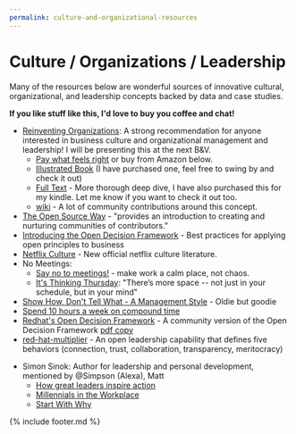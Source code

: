 ```yaml
---
permalink: culture-and-organizational-resources
---
```

# Culture / Organizations / Leadership

Many of the resources below are wonderful sources of innovative cultural, organizational, and leadership concepts backed by data and case studies.

**If you like stuff like this, I'd love to buy you coffee and chat!**

- [Reinventing Organizations](http://www.reinventingorganizations.com/): A strong recommendation for anyone interested in business culture and organizational management and leadership! I will be presenting this at the next B&V.
    - [Pay what feels right](http://www.reinventingorganizations.com/pay-what-feels-right.html) or buy from Amazon below.
    - [Illustrated Book](https://www.amazon.com/Reinventing-Organizations-Illustrated-Invitation-Conversation-ebook/dp/B01HTWF0YW) (I have purchased one, feel free to swing by and check it out)
    - [Full Text](https://www.amazon.com/Reinventing-Organizations-Creating-Inspired-Consciousness-ebook/dp/B00ICS9VI4/ref=sr_1_1?s=digital-text&ie=UTF8&qid=1541532026&sr=1-1&keywords=Reinventing+Organizations) - More thorough deep dive, I have also purchased this for my kindle. Let me know if you want to check it out too.
    - [wiki](http://www.reinventingorganizationswiki.com/Main_Page) - A lot of community contributions around this concept.
- [The Open Source Way](https://www.theopensourceway.org/wiki/Introduction) - "provides an introduction to creating and nurturing communities of contributors."
- [Introducing the Open Decision Framework](https://opensource.com/open-organization/16/6/introducing-open-decision-framework) - Best practices for applying open principles to business
- [Netflix Culture](https://jobs.netflix.com/culture) - New official netflix culture literature.
- No Meetings:
    - [Say no to meetings!](https://ideas.ted.com/say-no-to-meetings-and-3-other-ideas-to-keep-your-workplace-happy-and-healthy/) - make work a calm place, not chaos.
    - [It's Thinking Thursday](https://www.wsj.com/articles/no-meetings-allowed-its-thinking-thursday-1473355208): "There’s more space -- not just in your schedule, but in your mind"
- [Show How, Don't Tell What - A Management Style](https://tomayko.com/blog/2012/management-style) - Oldie but goodie
- [Spend 10 hours a week on compound time](https://medium.com/the-mission/why-successful-people-spend-10-hours-a-week-on-compound-time-79d64d8132a8)
- [Redhat's Open Decision Framework](https://github.com/red-hat-people-team/open-decision-framework) - A community version of the Open Decision Framework [pdf copy](https://github.com/red-hat-people-team/open-decision-framework/blob/master/ODF-community.pdf)
- [red-hat-multiplier](https://github.com/red-hat-people-team/red-hat-multiplier) - An open leadership capability that defines five behaviors (connection, trust, collaboration, transparency, meritocracy)
* Simon Sinok: Author for leadership and personal development, mentioned by @Simpson (Alexa), Matt 
    * [How great leaders inspire action](https://www.ted.com/talks/simon_sinek_how_great_leaders_inspire_action?language=en)
    * [Millennials in the Workplace](https://www.youtube.com/watch?v=hER0Qp6QJNU)
    * [Start With Why](https://startwithwhy.com/)


{% include footer.md %}
